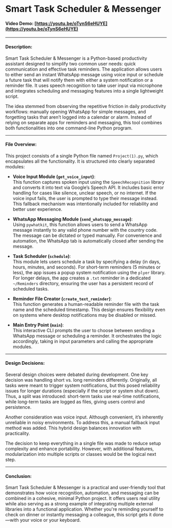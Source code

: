 # Smart Task Scheduler & Messenger  
#### Video Demo: [https://youtu.be/oTynS6eHUYE](https://youtu.be/oTynS6eHUYE)

---

#### Description:

Smart Task Scheduler & Messenger is a Python-based productivity assistant designed to simplify two common user needs: quick communication and effective task reminders. The application allows users to either send an instant WhatsApp message using voice input or schedule a future task that will notify them with either a system notification or a reminder file. It uses speech recognition to take user input via microphone and integrates scheduling and messaging features into a single lightweight script.

The idea stemmed from observing the repetitive friction in daily productivity workflows: manually opening WhatsApp for simple messages, and forgetting tasks that aren’t logged into a calendar or alarm. Instead of relying on separate apps for reminders and messaging, this tool combines both functionalities into one command-line Python program.

---

#### File Overview:

This project consists of a single Python file named `Project(1).py`, which encapsulates all the functionality. It is structured into clearly separated modules:

- **Voice Input Module (`get_voice_input`)**:  
  This function captures spoken input using the `SpeechRecognition` library and converts it into text via Google’s Speech API. It includes basic error handling for cases like silence, unclear speech, or no internet. If the voice input fails, the user is prompted to type their message instead. This fallback mechanism was intentionally included for reliability and better user experience.

- **WhatsApp Messaging Module (`send_whatsapp_message`)**:  
  Using `pywhatkit`, this function allows users to send a WhatsApp message instantly to any valid phone number with the country code. The message can be dictated or typed manually. For convenience and automation, the WhatsApp tab is automatically closed after sending the message.

- **Task Scheduler (`schedule`)**:  
  This module lets users schedule a task by specifying a delay (in days, hours, minutes, and seconds). For short-term reminders (5 minutes or less), the app issues a popup system notification using the `plyer` library. For longer delays, the app creates a `.txt` reminder in a dedicated `~/Reminders` directory, ensuring the user has a persistent record of scheduled tasks.

- **Reminder File Creator (`create_text_reminder`)**:  
  This function generates a human-readable reminder file with the task name and the scheduled timestamp. This design ensures flexibility even on systems where desktop notifications may be disabled or missed.

- **Main Entry Point (`main`)**:  
  This interactive CLI prompts the user to choose between sending a WhatsApp message or scheduling a reminder. It orchestrates the logic accordingly, taking in input parameters and calling the appropriate modules.

---

#### Design Decisions:

Several design choices were debated during development. One key decision was handling short vs. long reminders differently. Originally, all tasks were meant to trigger system notifications, but this posed reliability issues for longer durations (especially if the script or system shut down). Thus, a split was introduced: short-term tasks use real-time notifications, while long-term tasks are logged as files, giving users control and persistence.

Another consideration was voice input. Although convenient, it’s inherently unreliable in noisy environments. To address this, a manual fallback input method was added. This hybrid design balances innovation with practicality.

The decision to keep everything in a single file was made to reduce setup complexity and enhance portability. However, with additional features, modularization into multiple scripts or classes would be the logical next step.

---

#### Conclusion:

Smart Task Scheduler & Messenger is a practical and user-friendly tool that demonstrates how voice recognition, automation, and messaging can be combined in a cohesive, minimal Python project. It offers users real utility while also serving as a strong example of integrating multiple external libraries into a functional application. Whether you're reminding yourself to check on dinner or instantly messaging a colleague, this script gets it done—with your voice or your keyboard.

